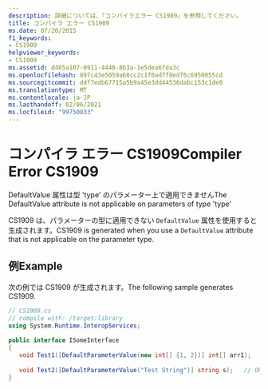 ```yaml
---
description: 詳細については、「コンパイラエラー CS1909」を参照してください。
title: コンパイラ エラー CS1909
ms.date: 07/20/2015
f1_keywords:
- CS1909
helpviewer_keywords:
- CS1909
ms.assetid: d465a107-0911-4440-8b3a-1e5dea6fda3c
ms.openlocfilehash: 897c43e5059a68cc2c1f0ad7f0edf6c6950055cd
ms.sourcegitcommit: ddf7edb67715a5b9a45e3dd44536dabc153c1de0
ms.translationtype: MT
ms.contentlocale: ja-JP
ms.lasthandoff: 02/06/2021
ms.locfileid: "99750833"
---
```

# <a name="compiler-error-cs1909"></a><span data-ttu-id="5a872-103">コンパイラ エラー CS1909</span><span class="sxs-lookup"><span data-stu-id="5a872-103">Compiler Error CS1909</span></span>

<span data-ttu-id="5a872-104">DefaultValue 属性は型 'type' のパラメーター上で適用できません</span><span class="sxs-lookup"><span data-stu-id="5a872-104">The DefaultValue attribute is not applicable on parameters of type 'type'</span></span>  
  
 <span data-ttu-id="5a872-105">CS1909 は、パラメーターの型に適用できない `DefaultValue` 属性を使用すると生成されます。</span><span class="sxs-lookup"><span data-stu-id="5a872-105">CS1909 is generated when you use a `DefaultValue` attribute that is not applicable on the parameter type.</span></span>  
  
## <a name="example"></a><span data-ttu-id="5a872-106">例</span><span class="sxs-lookup"><span data-stu-id="5a872-106">Example</span></span>  

 <span data-ttu-id="5a872-107">次の例では CS1909 が生成されます。</span><span class="sxs-lookup"><span data-stu-id="5a872-107">The following sample generates CS1909.</span></span>  
  
```csharp  
// CS1909.cs  
// compile with: /target:library  
using System.Runtime.InteropServices;  
  
public interface ISomeInterface  
{  
   void Test1([DefaultParameterValue(new int[] {1, 2})] int[] arr1);   // CS1909  
  
   void Test2([DefaultParameterValue("Test String")] string s);   // OK  
}  
```
